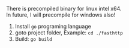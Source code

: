 There is precompiled binary for linux intel x64.<br>
In future, I will precompile for windows also!

1. Install `go` programing language
2. goto project folder, Example: `cd ./fasthttp` 
3. Build: `go build` 
